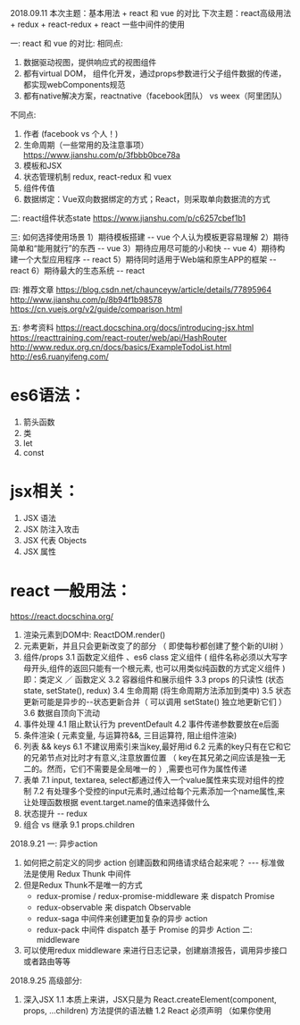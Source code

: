 2018.09.11
本次主题：基本用法 + react 和 vue 的对比
下次主题：react高级用法 + redux + react-redux + react 一些中间件的使用

一: react 和 vue 的对比:
相同点:
1. 数据驱动视图，提供响应式的视图组件
2. 都有virtual DOM， 组件化开发，通过props参数进行父子组件数据的传递，都实现webComponents规范
3. 都有native解决方案，reactnative（facebook团队） vs weex（阿里团队）

不同点:
1. 作者 (facebook vs 个人！)
2. 生命周期（一些常用的及注意事项）
   https://www.jianshu.com/p/3fbbb0bce78a
3. 模板和JSX
4. 状态管理机制
   redux, react-redux 和 vuex
5. 组件传值
6. 数据绑定：Vue双向数据绑定的方式；React，则采取单向数据流的方式

二: react组件状态state
    https://www.jianshu.com/p/c6257cbef1b1

三: 如何选择使用场景
    1）期待模板搭建 -- vue  个人认为模板更容易理解
    2）期待简单和“能用就行”的东西 -- vue
    3）期待应用尽可能的小和快 -- vue
    4）期待构建一个大型应用程序 -- react
    5）期待同时适用于Web端和原生APP的框架 -- react
    6）期待最大的生态系统 -- react

四: 推荐文章
    https://blog.csdn.net/chaunceyw/article/details/77895964
    http://www.jianshu.com/p/8b94f1b98578
    https://cn.vuejs.org/v2/guide/comparison.html

五: 参考资料
    https://react.docschina.org/docs/introducing-jsx.html
    https://reacttraining.com/react-router/web/api/HashRouter
    http://www.redux.org.cn/docs/basics/ExampleTodoList.html
    http://es6.ruanyifeng.com/


<!-- 相同点:
1. 虚拟DOM
2. 父子组件传值，数据流

不同点：
1. 函数
2. 状态提升 -> redux -->

<!-- 下次主题：react高级用法 + redux + react-redux
下次主题：react 一些中间件的使用 -->
# es6语法：
  1. 箭头函数
  2. 类
  3. let
  4. const

# jsx相关：
  1. JSX 语法
  2. JSX 防注入攻击
  3. JSX 代表 Objects
  4. JSX 属性

<!--
  为什么要使用 JSX ? 优点： ---------------
  1. JSX 执行更快，因为它在编译为 JavaScript 代码后进行了优化
  2. 它是类型安全的，在编译过程中就能发现错误
  3. 使用 JSX 编写模板更加简单快速
  -->

# react 一般用法：
  https://react.docschina.org/
  1. 渲染元素到DOM中: ReactDOM.render()
  2. 元素更新，并且只会更新改变了的部分 （ 即使每秒都创建了整个新的UI树 ）
  3. 组件/props
     3.1 函数定义组件 、es6 class 定义组件 ( 组件名称必须以大写字母开头,组件的返回只能有一个根元素, 也可以用类似纯函数的方式定义组件 )
         即：类定义 ／ 函数定义
     3.2 容器组件和展示组件
     3.3 props 的只读性 (状态state, setState(), redux)
     3.4 生命周期 (将生命周期方法添加到类中)
     3.5 状态更新可能是异步的--状态更新合并（ 可以调用 setState() 独立地更新它们 ）
     3.6 数据自顶向下流动
  4. 事件处理
     4.1 阻止默认行为 preventDefault
     4.2 事件传递参数要放在e后面
  5. 条件渲染 ( 元素变量, 与运算符&&, 三目运算符, 阻止组件渲染)
  6. 列表 && keys
     6.1 不建议用索引来当key,最好用id
     6.2 元素的key只有在它和它的兄弟节点对比时才有意义,注意放置位置 （ key在其兄弟之间应该是独一无二的。然而，它们不需要是全局唯一的 ）,需要也可作为属性传递
  7. 表单
     7.1 input, textarea, select都通过传入一个value属性来实现对组件的控制
     7.2 有处理多个受控的input元素时,通过给每个元素添加一个name属性,来让处理函数根据 event.target.name的值来选择做什么
  8. 状态提升 -- redux
  9. 组合 vs 继承
     9.1 props.children


2018.9.21
一: 异步action
  1. 如何把之前定义的同步 action 创建函数和网络请求结合起来呢？ --- 标准做法是使用 Redux Thunk 中间件
  2. 但是Redux Thunk不是唯一的方式
     * redux-promise / redux-promise-middleware 来 dispatch Promise
     * redux-observable 来 dispatch Observable
     * redux-saga 中间件来创建更加复杂的异步 action
     * redux-pack 中间件 dispatch 基于 Promise 的异步 Action
二: middleware
  1. 可以使用redux middleware 来进行日志记录，创建崩溃报告，调用异步接口或者路由等等



2018.9.25
高级部分:
 1. 深入JSX
    1.1 本质上来讲，JSX只是为 React.createElement(component, props, ...children) 方法提供的语法糖
    1.2 React 必须声明 （如果你使用 <script> 加载 React，它将作用于全局）
    1.3 点表示法来引用组件
    1.4 首字母大写
    1.5 在运行时选择类型
    1.6 属性
        1. 使用 JavaScript 表达式
        2. 字符串常量
        3. 默认为 true （不建议这样做）
        4. 扩展属性
    1.7 子代
        作为特殊的参数传递 props.children
        传递子代的方法有以下几种
        1. JSX, 注意：react组件可以通过数组的形式返回多个元素
        2. JavaScript 表达式
        3. 函数
        4. 布尔值、Null 和 Undefined 被忽略
           这在根据条件来确定是否渲染React元素时非常有用, 但是要确保 && 前面的表达式始终为布尔值，因为0会被打印出来
           如果你想让类似 false、true、null 或 undefined 出现在输出中，你必须先把它转换成字符串
            <div>
              My JavaScript variable is {String(myVariable)}.
            </div>
 2. 使用propTypes检查类型(使用prop-types库)
    * 出于性能原因，propTypes 只在开发模式下进行检查
      和在组件里面定义有什么区别 ？？？
    2.1 propTypes
        1. 不仅仅是类型，也可以是某个特定值之一 eg: PropTypes.oneOf(['News', 'Photos'])
        2. 也可以是对象之一，数组之一等等
    2.2 限制单个子代
        1. 使用 PropTypes.element 你可以指定只传递一个子代
    2.3 属性默认值
        1. 通过配置 defaultProps 为 props定义默认值
 3. 静态类型检查
    * flow && typescript
    从编译过的代码中剥离 Flow 语法 ？？？
    不是很能理解这一部分  --- **** ???

2018.9.26
 4. Refs & DOM
    4.1 何时使用 （不要过度使用）:
        * 处理焦点、文本选择或媒体控制
        * 触发强制动画
        * 集成第三方 DOM 库
    4.2 通过 current 属性对节点进行访问
        注意在什么时候传入current属性,什么时候改回null: 组件加载时就会传入
    4.3 注意不能在函数式组件上使用refs,因为它们没有实例 (但是在内部可以使用)
    4.4 可以为DOM元素和类组件添加 Ref
    4.5 对父组件暴露DOM节点
    4.6 另外一种设置ref的方式：回调ref,更加细致的控制何时ref被设置和解除
 5. 非受控组件
    5.1 通过 defaultValue, defaultChecked 设置初始值, 而不是value
    5.2 文件输入标签, 通过 file API 进行操作
 6. 性能优化
   （可以多看几遍，做到灵活使用）
    6.1 使用生产版本 ？？？
    6.2 使用 Chrome Performance 归档组件
    6.3 避免重复渲染
    6.4 shouldComponentUpdate应用, 可以单独设置是返回 true 还是 false
    6.5 不会突变的数据的力量
    6.6 使用不可突变的数据结构
        * immutable.js
        * seamless-immutable
        * immutability-helper

2018.9.27
 7. 协调 Reconciliation
    （react diff算法的选择让组件更新可预测，并使得高性能应用足够快）
    7.1 目的
      1. React需要算出如何高效更新UI以匹配最新的树
    7.2 diff算法
      1. 不同类型的元素
      2. 相同类型的DOM元素
      3. 相同类型的组件元素
      4. 递归子节点 （解决方法key）
      5. 权衡
 8. context
    为了避免通过中间元素传递 props
    8.1 何时使用context
    8.2 render props
 9. Fragments
 10. Portals
 11. render props
    render prop 是一个组件用来了解要渲染什么内容的函数 prop
    11.1 在交叉关注点使用 render props （可借鉴）
    11.2 使用props而非render
    11.3 并不是真正的添加到JSX元素的attributes列表中，相反，可以直接放置到元素的内部
    11.4 注意：要直接申明类型 propTpyes
    11.5 在 React.PureComponent 中使用 render props 要注意









